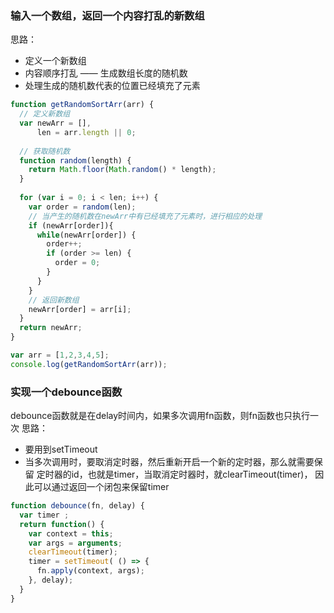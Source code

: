 ### 输入一个数组，返回一个内容打乱的新数组
思路：  
- 定义一个新数组
- 内容顺序打乱 —— 生成数组长度的随机数
- 处理生成的随机数代表的位置已经填充了元素 
```js
function getRandomSortArr(arr) {
  // 定义新数组
  var newArr = [],
      len = arr.length || 0;
  
  // 获取随机数
  function random(length) {
    return Math.floor(Math.random() * length);
  }
  
  for (var i = 0; i < len; i++) {
    var order = random(len);
    // 当产生的随机数在newArr中有已经填充了元素时，进行相应的处理
    if (newArr[order]){
      while(newArr[order]) {
        order++;
        if (order >= len) {
          order = 0;
        }
      } 
    }
    // 返回新数组
    newArr[order] = arr[i];
  }
  return newArr;
}

var arr = [1,2,3,4,5];
console.log(getRandomSortArr(arr));
```

### 实现一个debounce函数
debounce函数就是在delay时间内，如果多次调用fn函数，则fn函数也只执行一次
思路：
- 要用到setTimeout
- 当多次调用时，要取消定时器，然后重新开启一个新的定时器，那么就需要保留
定时器的id，也就是timer，当取消定时器时，就clearTimeout(timer)，
因此可以通过返回一个闭包来保留timer
```js
function debounce(fn, delay) {
  var timer ;
  return function() {
    var context = this;
    var args = arguments;
    clearTimeout(timer);
    timer = setTimeout( () => {
      fn.apply(context, args);
    }, delay);
  }
}
```
